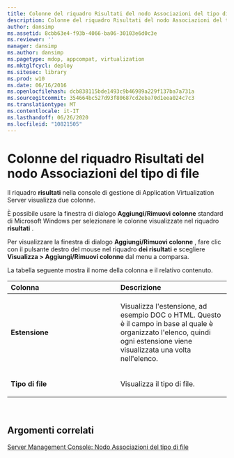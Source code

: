 ```yaml
---
title: Colonne del riquadro Risultati del nodo Associazioni del tipo di file
description: Colonne del riquadro Risultati del nodo Associazioni del tipo di file
author: dansimp
ms.assetid: 8cbb63e4-f93b-4066-ba06-30103e6d0c3e
ms.reviewer: ''
manager: dansimp
ms.author: dansimp
ms.pagetype: mdop, appcompat, virtualization
ms.mktglfcycl: deploy
ms.sitesec: library
ms.prod: w10
ms.date: 06/16/2016
ms.openlocfilehash: dcb838115bde1493c9b46989a229f137ba7a731a
ms.sourcegitcommit: 354664bc527d93f80687cd2eba70d1eea024c7c3
ms.translationtype: MT
ms.contentlocale: it-IT
ms.lasthandoff: 06/26/2020
ms.locfileid: "10821505"
---
```

# Colonne del riquadro Risultati del nodo Associazioni del tipo di file


Il riquadro **risultati** nella console di gestione di Application Virtualization Server visualizza due colonne.

È possibile usare la finestra di dialogo **Aggiungi/Rimuovi colonne** standard di Microsoft Windows per selezionare le colonne visualizzate nel riquadro **risultati** .

Per visualizzare la finestra di dialogo **Aggiungi/Rimuovi colonne** , fare clic con il pulsante destro del mouse nel riquadro **dei risultati** e scegliere **Visualizza &gt; Aggiungi/Rimuovi colonne** dal menu a comparsa.

La tabella seguente mostra il nome della colonna e il relativo contenuto.

<table>
<colgroup>
<col width="50%" />
<col width="50%" />
</colgroup>
<thead>
<tr class="header">
<th align="left">Colonna</th>
<th align="left">Descrizione</th>
</tr>
</thead>
<tbody>
<tr class="odd">
<td align="left"><p><strong>Estensione</strong></p></td>
<td align="left"><p>Visualizza l'estensione, ad esempio DOC o HTML. Questo è il campo in base al quale è organizzato l'elenco, quindi ogni estensione viene visualizzata una volta nell'elenco.</p></td>
</tr>
<tr class="even">
<td align="left"><p><strong>Tipo di file</strong></p></td>
<td align="left"><p>Visualizza il tipo di file.</p></td>
</tr>
</tbody>
</table>

 

## Argomenti correlati


[Server Management Console: Nodo Associazioni del tipo di file](server-management-console-file-type-associations-node.md)

 

 





